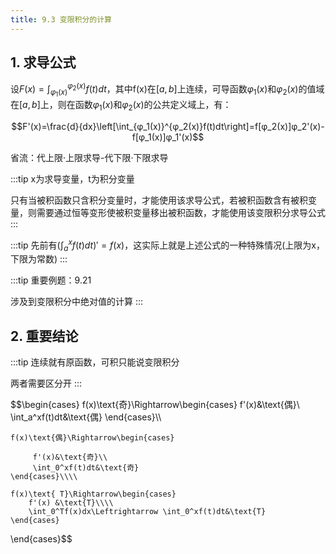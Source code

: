 ```yaml
---
title: 9.3 变限积分的计算
---
```


## 1. 求导公式

设$F(x)=\int_{φ_1(x)}^{φ_2(x)}f(t)dt$，其中f(x)在$[a,b]$上连续，可导函数$φ_1(x)$和$φ_2(x)$的值域在$[a,b]$上，则在函数$φ_1(x)$和$φ_2(x)$的公共定义域上，有：

$$F'(x)=\frac{d}{dx}\left[\int_{φ_1(x)}^{φ_2(x)}f(t)dt\right]=f[φ_2(x)]φ_2'(x)-f[φ_1(x)]φ_1'(x)$$

省流：代上限·上限求导-代下限·下限求导

:::tip
x为求导变量，t为积分变量

只有当被积函数只含积分变量时，才能使用该求导公式，若被积函数含有被积变量，则需要通过恒等变形使被积变量移出被积函数，才能使用该变限积分求导公式
:::

:::tip
先前有$(\int_a^x f(t)dt)'=f(x)$，这实际上就是上述公式的一种特殊情况(上限为x，下限为常数)
:::

:::tip
重要例题：9.21

涉及到变限积分中绝对值的计算
:::


## 2. 重要结论

:::tip
连续就有原函数，可积只能说变限积分

两者需要区分开
:::

$$\begin{cases}
    f(x)\text{奇}\Rightarrow\begin{cases}
         f'(x)&\text{偶}\\
         \int_a^xf(t)dt&\text{偶}
    \end{cases}\\\\
    
    f(x)\text{偶}\Rightarrow\begin{cases}
        
         f'(x)&\text{奇}\\
         \int_0^xf(t)dt&\text{奇}
    \end{cases}\\\\

    f(x)\text{ T}\Rightarrow\begin{cases}
        f'(x) &\text{T}\\\\
        \int_0^Tf(x)dx\Leftrightarrow \int_0^xf(t)dt&\text{T}
    \end{cases}

\end{cases}$$











